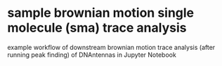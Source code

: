 # sample brownian motion single molecule (sma) trace analysis

example workflow of downstream brownian motion trace analysis (after running peak finding) of DNAntennas in Jupyter Notebook
